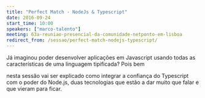 ```yaml
---
title: "Perfect Match - NodeJs & Typescript"
date: 2016-09-24
start_time: 10:00
speakers: ["marco-talento"]
meeting: 63a-reuniao-presencial-da-comunidade-netponto-em-lisboa
redirect_from: /sessao/perfect-match-nodejs-typescript/
---
```


Já imaginou poder desenvolver aplicações em Javascript usando todas as características de uma linguagem tipificada? Pois bem

nesta sessão vai ser explicado como integrar a confiança do
Typescript
com o poder do
Node.js, duas tecnologias que estão a dar muito que falar e que vieram para ficar.
